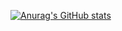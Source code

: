 

[![Anurag's GitHub stats](https://github-readme-stats.vercel.app/apimiho0504anuraghazra)](https://github.com/anuraghazra/github-readme-stats)
